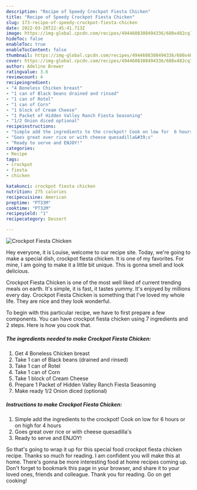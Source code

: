```yaml
---
description: "Recipe of Speedy Crockpot Fiesta Chicken"
title: "Recipe of Speedy Crockpot Fiesta Chicken"
slug: 173-recipe-of-speedy-crockpot-fiesta-chicken
date: 2022-03-20T22:45:41.713Z
image: https://img-global.cpcdn.com/recipes/4944608308494336/680x482cq70/crockpot-fiesta-chicken-recipe-main-photo.jpg
hideToc: false
enableToc: true
enableTocContent: false
thumbnail: https://img-global.cpcdn.com/recipes/4944608308494336/680x482cq70/crockpot-fiesta-chicken-recipe-main-photo.jpg
cover: https://img-global.cpcdn.com/recipes/4944608308494336/680x482cq70/crockpot-fiesta-chicken-recipe-main-photo.jpg
author: Adeline Brewer
ratingvalue: 3.6
reviewcount: 4
recipeingredient:
- "4 Boneless Chicken breast"
- "1 can of Black beans drained and rinsed"
- "1 can of Rotel"
- "1 can of Corn"
- "1 block of Cream Cheese"
- "1 Packet of Hidden Valley Ranch Fiesta Seasoning"
- "1/2 Onion diced optional"
recipeinstructions:
- "Simple add the ingredients to the crockpot! Cook on low for  6 hours or on high for 4 hours"
- "Goes great over rice or with cheese quesadilla&#39;s"
- "Ready to serve and ENJOY!"
categories:
- Recipe
tags:
- crockpot
- fiesta
- chicken

katakunci: crockpot fiesta chicken 
nutrition: 275 calories
recipecuisine: American
preptime: "PT33M"
cooktime: "PT32M"
recipeyield: "1"
recipecategory: Dessert

---
```



![Crockpot Fiesta Chicken](https://img-global.cpcdn.com/recipes/4944608308494336/680x482cq70/crockpot-fiesta-chicken-recipe-main-photo.jpg)

Hey everyone, it is Louise, welcome to our recipe site. Today, we're going to make a special dish, crockpot fiesta chicken. It is one of my favorites. For mine, I am going to make it a little bit unique. This is gonna smell and look delicious.



Crockpot Fiesta Chicken is one of the most well liked of current trending meals on earth. It's simple, it is fast, it tastes yummy. It's enjoyed by millions every day. Crockpot Fiesta Chicken is something that I've loved my whole life. They are nice and they look wonderful.


To begin with this particular recipe, we have to first prepare a few components. You can have crockpot fiesta chicken using 7 ingredients and 2 steps. Here is how you cook that.

<!--inarticleads1-->

##### The ingredients needed to make Crockpot Fiesta Chicken:

1. Get 4 Boneless Chicken breast
1. Take 1 can of Black beans (drained and rinsed)
1. Take 1 can of Rotel
1. Take 1 can of Corn
1. Take 1 block of Cream Cheese
1. Prepare 1 Packet of Hidden Valley Ranch Fiesta Seasoning
1. Make ready 1/2 Onion diced (optional)




<!--inarticleads2-->

##### Instructions to make Crockpot Fiesta Chicken:

1. Simple add the ingredients to the crockpot! Cook on low for  6 hours or on high for 4 hours
1. Goes great over rice or with cheese quesadilla&#39;s
1. Ready to serve and ENJOY!



So that's going to wrap it up for this special food crockpot fiesta chicken recipe. Thanks so much for reading. I am confident you will make this at home. There's gonna be more interesting food at home recipes coming up. Don't forget to bookmark this page in your browser, and share it to your loved ones, friends and colleague. Thank you for reading. Go on get cooking!

